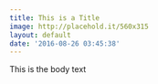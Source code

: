 ```yaml
---
title: This is a Title
image: http://placehold.it/560x315
layout: default
date: '2016-08-26 03:45:38'
---
```


This is the body text